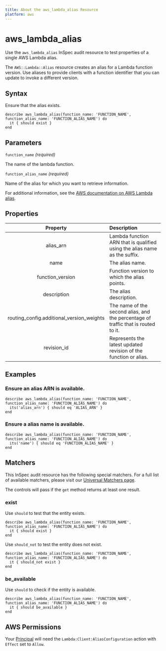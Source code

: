 ```yaml
---
title: About the aws_lambda_alias Resource
platform: aws
---
```


# aws_lambda_alias

Use the `aws_lambda_alias` InSpec audit resource to test properties of a single AWS Lambda alias.

The `AWS::Lambda::Alias` resource creates an alias for a Lambda function version. Use aliases to provide clients with a function identifier that you can update to invoke a different version.

## Syntax

Ensure that the alias exists.

    describe aws_lambda_alias(function_name: 'FUNCTION_NAME', function_alias_name: 'FUNCTION_ALIAS_NAME') do
      it { should exist }
    end

## Parameters

`function_name` _(required)_

The name of the lambda function.

`function_alias_name` _(required)_

Name of the alias for which you want to retrieve information.

For additional information, see the [AWS documentation on AWS Lambda alias](https://docs.aws.amazon.com/AWSCloudFormation/latest/UserGuide/aws-resource-lambda-alias.html).

## Properties

| Property | Description |
| :---: | :--- |
| alias_arn | Lambda function ARN that is qualified using the alias name as the suffix. |
| name | The alias name. |
| function_version | Function version to which the alias points. |
| description | The alias description. |
| routing_config.additional_version_weights | The name of the second alias, and the percentage of traffic that is routed to it. |
| revision_id | Represents the latest updated revision of the function or alias. |

## Examples

### Ensure an alias ARN is available.

    describe aws_lambda_alias(function_name: 'FUNCTION_NAME', function_alias_name: 'FUNCTION_ALIAS_NAME') do
      its('alias_arn') { should eq 'ALIAS_ARN' }
    end

### Ensure a alias name is available.

    describe aws_lambda_alias(function_name: 'FUNCTION_NAME', function_alias_name: 'FUNCTION_ALIAS_NAME') do
      its('name') { should eq 'FUNCTION_ALIAS_NAME' }
    end

## Matchers

This InSpec audit resource has the following special matchers. For a full list of available matchers, please visit our [Universal Matchers page](https://www.inspec.io/docs/reference/matchers/).

The controls will pass if the `get` method returns at least one result.

### exist

Use `should` to test that the entity exists.

    describe aws_lambda_alias(function_name: 'FUNCTION_NAME', function_alias_name: 'FUNCTION_ALIAS_NAME') do
      it { should exist }
    end

Use `should_not` to test the entity does not exist.

    describe aws_lambda_alias(function_name: 'FUNCTION_NAME', function_alias_name: 'FUNCTION_ALIAS_NAME') do
      it { should_not exist }
    end

### be_available

Use `should` to check if the entity is available.

    describe aws_lambda_alias(function_name: 'FUNCTION_NAME', function_alias_name: 'FUNCTION_ALIAS_NAME') do
      it { should be_available }
    end

## AWS Permissions

Your [Principal](https://docs.aws.amazon.com/IAM/latest/UserGuide/intro-structure.html#intro-structure-principal) will need the `Lambda:Client:AliasConfiguration` action with `Effect` set to `Allow`.

